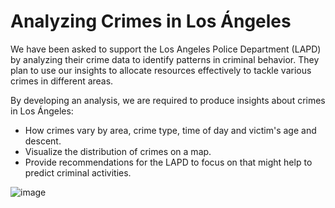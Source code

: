 # Analyzing Crimes in Los Ángeles  
 
We have been asked to support the Los Angeles Police Department (LAPD) by analyzing their crime data to identify patterns in criminal behavior. They plan to use our insights to allocate resources effectively to tackle various crimes in different areas.

By developing an analysis, we are required to produce insights about crimes in Los Ángeles:
- How crimes vary by area, crime type, time of day and victim's age and descent.
- Visualize the distribution of crimes on a map.
- Provide recommendations for the LAPD to focus on that might help to predict criminal activities.

![image](https://www.visittheusa.mx/sites/default/files/styles/hero_xl_1600x700/public/images/hero_media_image/2017-01/Getty_515070156_EDITORIALONLY_LosAngeles_HollywoodBlvd_Web72DPI_0.jpg?h=0a8b6f8b&itok=hxCEUSBf)
